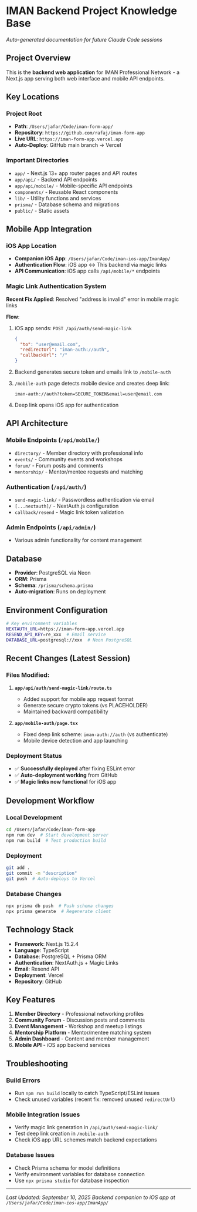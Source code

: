# IMAN Backend Project Knowledge Base
*Auto-generated documentation for future Claude Code sessions*

## Project Overview
This is the **backend web application** for IMAN Professional Network - a Next.js app serving both web interface and mobile API endpoints.

## Key Locations

### **Project Root**
- **Path**: `/Users/jafar/Code/iman-form-app/`
- **Repository**: `https://github.com/rafaj/iman-form-app`
- **Live URL**: `https://iman-form-app.vercel.app`
- **Auto-Deploy**: GitHub main branch → Vercel

### **Important Directories**
- `app/` - Next.js 13+ app router pages and API routes
- `app/api/` - Backend API endpoints
- `app/api/mobile/` - Mobile-specific API endpoints
- `components/` - Reusable React components
- `lib/` - Utility functions and services
- `prisma/` - Database schema and migrations
- `public/` - Static assets

## Mobile App Integration

### **iOS App Location**
- **Companion iOS App**: `/Users/jafar/Code/iman-ios-app/ImanApp/`
- **Authentication Flow**: iOS app ↔ This backend via magic links
- **API Communication**: iOS app calls `/api/mobile/*` endpoints

### **Magic Link Authentication System**
**Recent Fix Applied**: Resolved "address is invalid" error in mobile magic links

**Flow**:
1. iOS app sends: `POST /api/auth/send-magic-link`
   ```json
   {
     "to": "user@email.com", 
     "redirectUrl": "iman-auth://auth",
     "callbackUrl": "/"
   }
   ```

2. Backend generates secure token and emails link to `/mobile-auth`

3. `/mobile-auth` page detects mobile device and creates deep link:
   ```
   iman-auth://auth?token=SECURE_TOKEN&email=user@email.com
   ```

4. Deep link opens iOS app for authentication

## API Architecture

### **Mobile Endpoints** (`/api/mobile/`)
- `directory/` - Member directory with professional info
- `events/` - Community events and workshops  
- `forum/` - Forum posts and comments
- `mentorship/` - Mentor/mentee requests and matching

### **Authentication** (`/api/auth/`)
- `send-magic-link/` - Passwordless authentication via email
- `[...nextauth]/` - NextAuth.js configuration
- `callback/resend` - Magic link token validation

### **Admin Endpoints** (`/api/admin/`)
- Various admin functionality for content management

## Database
- **Provider**: PostgreSQL via Neon
- **ORM**: Prisma
- **Schema**: `/prisma/schema.prisma`
- **Auto-migration**: Runs on deployment

## Environment Configuration
```bash
# Key environment variables
NEXTAUTH_URL=https://iman-form-app.vercel.app
RESEND_API_KEY=re_xxx  # Email service
DATABASE_URL=postgresql://xxx  # Neon PostgreSQL
```

## Recent Changes (Latest Session)

### **Files Modified**:
1. **`app/api/auth/send-magic-link/route.ts`**
   - Added support for mobile app request format
   - Generate secure crypto tokens (vs PLACEHOLDER)
   - Maintained backward compatibility

2. **`app/mobile-auth/page.tsx`**
   - Fixed deep link scheme: `iman-auth://auth` (vs authenticate)
   - Mobile device detection and app launching

### **Deployment Status**
- ✅ **Successfully deployed** after fixing ESLint error
- ✅ **Auto-deployment working** from GitHub
- ✅ **Magic links now functional** for iOS app

## Development Workflow

### **Local Development**
```bash
cd /Users/jafar/Code/iman-form-app
npm run dev  # Start development server
npm run build  # Test production build
```

### **Deployment**
```bash
git add .
git commit -m "description"
git push  # Auto-deploys to Vercel
```

### **Database Changes**
```bash
npx prisma db push  # Push schema changes
npx prisma generate  # Regenerate client
```

## Technology Stack
- **Framework**: Next.js 15.2.4
- **Language**: TypeScript
- **Database**: PostgreSQL + Prisma ORM
- **Authentication**: NextAuth.js + Magic Links
- **Email**: Resend API
- **Deployment**: Vercel
- **Repository**: GitHub

## Key Features
1. **Member Directory** - Professional networking profiles
2. **Community Forum** - Discussion posts and comments
3. **Event Management** - Workshop and meetup listings
4. **Mentorship Platform** - Mentor/mentee matching system
5. **Admin Dashboard** - Content and member management
6. **Mobile API** - iOS app backend services

## Troubleshooting

### **Build Errors**
- Run `npm run build` locally to catch TypeScript/ESLint issues
- Check unused variables (recent fix: removed unused `redirectUrl`)

### **Mobile Integration Issues**
- Verify magic link generation in `/api/auth/send-magic-link/`
- Test deep link creation in `/mobile-auth`
- Check iOS app URL schemes match backend expectations

### **Database Issues**
- Check Prisma schema for model definitions
- Verify environment variables for database connection
- Use `npx prisma studio` for database inspection

---
*Last Updated: September 10, 2025*
*Backend companion to iOS app at `/Users/jafar/Code/iman-ios-app/ImanApp/`*